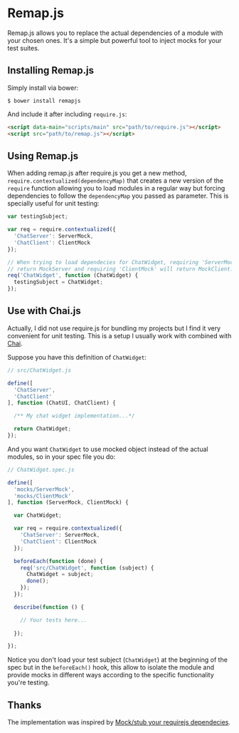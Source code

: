 # Remap.js

Remap.js allows you to replace the actual dependencies of a module with your chosen ones. It's a simple but powerful tool to inject mocks for your test suites.

## Installing Remap.js

Simply install via bower:

```
$ bower install remapjs
```

And include it after including `require.js`:

```html
<script data-main="scripts/main" src="path/to/require.js"></script>
<script src="path/to/remap.js"></script>
```

## Using Remap.js

When adding remap.js after require.js you get a new method, `require.contextualized(dependencyMap)` that creates a new version of the `require` function allowing you to load modules in a regular way but forcing dependencies to follow the `dependencyMap` you passed as parameter. This is specially useful for unit testing:

```js
var testingSubject;

var req = require.contextualized({
  'ChatServer': ServerMock,
  'ChatClient': ClientMock
});

// When trying to load dependecies for ChatWidget, requiring 'ServerMock' will
// return MockServer and requiring 'ClientMock' will return MockClient.
req('ChatWidget', function (ChatWidget) {
  testingSubject = ChatWidget;
});
```

## Use with Chai.js

Actually, I did not use require.js for bundling my projects but I find it very convenient for unit testing. This is a setup I usually work with combined with [Chai](http://chaijs.com/).

Suppose you have this definition of `ChatWidget`:

```js
// src/ChatWidget.js

define([
  'ChatServer',
  'ChatClient'
], function (ChatUI, ChatClient) {

  /** My chat widget implementation...*/

  return ChatWidget;
});
```

And you want `ChatWidget` to use mocked object instead of the actual modules, so in your spec file you do:

```js
// ChatWidget.spec.js

define([
  'mocks/ServerMock',
  'mocks/ClientMock'
], function (ServerMock, ClientMock) {

  var ChatWidget;

  var req = require.contextualized({
    'ChatServer': ServerMock,
    'ChatClient': ClientMock
  });

  beforeEach(function (done) {
    req('src/ChatWidget', function (subject) {
      ChatWidget = subject;
      done();
    });
  });

  describe(function () {

    // Your tests here...
  
  });

});
```

Notice you don't load your test subject (`ChatWidget`) at the beginning of the spec but in the `beforeEach()` hook, this allow to isolate the module and provide mocks in different ways according to the specific functionality you're testing.

## Thanks

The implementation was inspired by [Mock/stub your requirejs dependecies](https://coderwall.com/p/teiyew/mock-stub-your-requirejs-dependecies).
